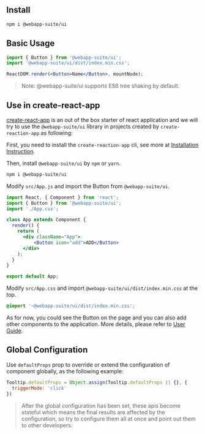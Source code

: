 ## Install

```bash
npm i @webapp-suite/ui
```

## Basic Usage

```jsx
import { Button } from '@webapp-suite/ui';
import '@webapp-suite/ui/dist/index.min.css';

ReactDOM.render(<Button>Name</Button>, mountNode);
```

> Note: @webapp-suite/ui supports ES6 tree shaking by default.

## Use in create-react-app

[create-react-app][create-react-app-url] is an out of the box starter of react application and we will try to use the `@webapp-suite/ui` library in projects created by `create-reaction-app` as following:

First, you need to install the `create-reaction-app` cli, see more at [Installation Instruction][create-react-app-url].

Then, install `@webapp-suite/ui` by `npm` or `yarn`.

```bash
npm i @webapp-suite/ui
```

Modify `src/App.js` and import the Button from `@webapp-suite/ui`.

```jsx
import React, { Component } from 'react';
import { Button } from '@webapp-suite/ui';
import './App.css';

class App extends Component {
  render() {
    return (
      <div className="App">
          <Button icon="add">ADD</Button>
      </div>
    );
  }
}

export default App;
```

Modify `src/App.css` and import `@webapp-suite/ui/dist/index.min.css` at the top.

```css
@import '~@webapp-suite/ui/dist/index.min.css';
```

As for now, you could see the Button on the page and you can also add other components to the application. More details, please refer to [User Guide][create-react-app-user-guide-url].

## Global Configuration

Use `defaultProps` prop to override or extend the configuration of component globally, as the following example:

```jsx
Tooltip.defaultProps = Object.assign(Tooltip.defaultProps || {}, {
  triggerMode: 'click'
})
```

> After the global configuration has been set, these apis become stateful which means the final results are affected by the configuration, so try to configure them all at once and point out them to other developers.

[tooltip-url]: /#/components/Tooltip
[create-react-app-url]: https://github.com/facebookincubator/create-react-app
[create-react-app-user-guide-url]: https://github.com/facebook/create-react-app/blob/master/packages/react-scripts/template/README.md
